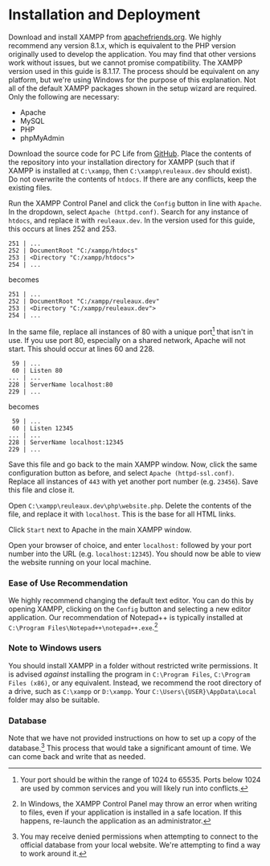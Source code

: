 # Installation and Deployment

Download and install XAMPP from [apachefriends.org](https://www.apachefriends.org/download.html).  We highly recommend any version 8.1.x, which is equivalent to the PHP version originally used to develop the application.  You may find that other versions work without issues, but we cannot promise compatibility.  The XAMPP version used in this guide is 8.1.17.  The process should be equivalent on any platform, but we're using Windows for the purpose of this explanation.  Not all of the default XAMPP packages shown in the setup wizard are required.  Only the following are necessary:

- Apache
- MySQL
- PHP
- phpMyAdmin

Download the source code for PC Life from [GitHub](https://github.com/drand808/PC-Life/tags).  Place the contents of the repository into your installation directory for XAMPP (such that if XAMPP is installed at `C:\xampp`, then `C:\xampp\reuleaux.dev` should exist).  Do not overwrite the contents of `htdocs`.  If there are any conflicts, keep the existing files.

Run the XAMPP Control Panel and click the `Config` button in line with `Apache`.  In the dropdown, select `Apache (httpd.conf)`.  Search for any instance of `htdocs`, and replace it with `reuleaux.dev`.  In the version used for this guide, this occurs at lines 252 and 253.

```apacheconf
251 | ...
252 | DocumentRoot "C:/xampp/htdocs"
253 | <Directory "C:/xampp/htdocs">
254 | ...
```

becomes

```apacheconf
251 | ...
252 | DocumentRoot "C:/xampp/reuleaux.dev"
253 | <Directory "C:/xampp/reuleaux.dev">
254 | ...
```

In the same file, replace all instances of 80 with a unique port[^1] that isn't in use.  If you use port 80, especially on a shared network, Apache will not start.  This should occur at lines 60 and 228.

```apacheconf
 59 | ...
 60 | Listen 80
... | ...
228 | ServerName localhost:80
229 | ...
```

becomes

```apacheconf
 59 | ...
 60 | Listen 12345
... | ...
228 | ServerName localhost:12345
229 | ...
```

Save this file and go back to the main XAMPP window.  Now, click the same configuration button as before, and select `Apache (httpd-ssl.conf)`.  Replace all instances of `443` with yet another port number (e.g. `23456`).  Save this file and close it.

Open `C:\xampp\reuleaux.dev\php\website.php`.  Delete the contents of the file, and replace it with `localhost`.  This is the base for all HTML links.

Click `Start` next to Apache in the main XAMPP window.

Open your browser of choice, and enter `localhost:` followed by your port number into the URL (e.g. `localhost:12345`).  You should now be able to view the website running on your local machine.

### Ease of Use Recommendation

We highly recommend changing the default text editor.  You can do this by opening XAMPP, clicking on the `Config` button and selecting a new editor application.  Our recommendation of Notepad++ is typically installed at `C:\Program Files\Notepad++\notepad++.exe`.[^2]

### Note to Windows users

You should install XAMPP in a folder without restricted write permissions.  It is advised *against* installing the program in `C:\Program Files`, `C:\Program Files (x86)`, or any equivalent.  Instead, we recommend the root directory of a drive, such as `C:\xampp` or `D:\xampp`.  Your `C:\Users\{USER}\AppData\Local` folder may also be suitable.

### Database

Note that we have not provided instructions on how to set up a copy of the database.[^3]  This process that would take a significant amount of time.  We can come back and write that as needed.

[^1]: Your port should be within the range of 1024 to 65535.  Ports below 1024 are used by common services and you will likely run into conflicts.

[^2]: In Windows, the XAMPP Control Panel may throw an error when writing to files, even if your application is installed in a safe location.  If this happens, re-launch the application as an administrator.

[^3]: You may receive denied permissions when attempting to connect to the official database from your local website.  We're attempting to find a way to work around it.
